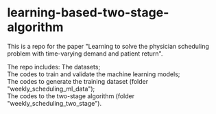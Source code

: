 # learning-based-two-stage-algorithm
This is a repo for the paper "Learning to solve the physician scheduling problem with time-varying demand and patient return".

The repo includes:
The datasets;  
The codes to train and validate the machine learning models;  
The codes to generate the training dataset (folder "weekly_scheduling_ml_data");  
The codes to the two-stage algorithm (folder "weekly_scheduling_two_stage").
